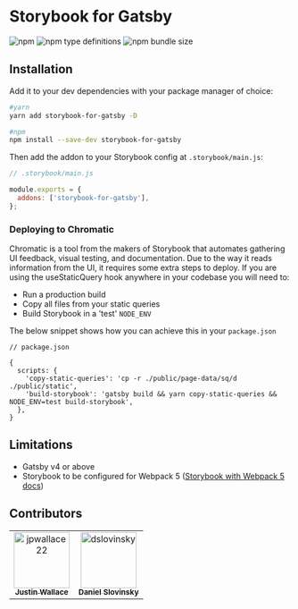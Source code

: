 # **Storybook for Gatsby**

![npm](https://img.shields.io/npm/v/storybook-for-gatsby)
![npm type definitions](https://img.shields.io/npm/types/storybook-for-gatsby)
![npm bundle size](https://img.shields.io/bundlephobia/minzip/storybook-for-gatsby)

## **Installation**

Add it to your dev dependencies with your package manager of choice:

```bash
#yarn
yarn add storybook-for-gatsby -D

#npm
npm install --save-dev storybook-for-gatsby
```

Then add the addon to your Storybook config at `.storybook/main.js`:

```js
// .storybook/main.js

module.exports = {
  addons: ['storybook-for-gatsby'],
};
```

### Deploying to Chromatic

Chromatic is a tool from the makers of Storybook that automates gathering UI feedback, visual testing, and
documentation. Due to the way it reads information from the UI, it requires some extra steps to deploy. If you are using
the useStaticQuery hook anywhere in your codebase you will need to:

- Run a production build
- Copy all files from your static queries
- Build Storybook in a 'test' `NODE_ENV`

The below snippet shows how you can achieve this in your `package.json`

```json5
// package.json

{
  scripts: {
    'copy-static-queries': 'cp -r ./public/page-data/sq/d ./public/static',
    'build-storybook': 'gatsby build && yarn copy-static-queries && NODE_ENV=test build-storybook',
  },
}
```

## **Limitations**

- Gatsby v4 or above
- Storybook to be configured for Webpack 5
  ([Storybook with Webpack 5 docs](https://github.com/storybookjs/storybook/blob/next/MIGRATION.md#webpack-5))

## **Contributors**

<table>
<tr>
    <td align="center">
        <a href="https://github.com/jpwallace22">
            <img src="https://avatars.githubusercontent.com/u/93415734?v=4" width="100;" alt="jpwallace22"/>
            <br />
            <sub><b>Justin Wallace</b></sub>
        </a>
    </td>
    <td align="center">
        <a href="https://github.com/dslovinsky">
            <img src="https://avatars.githubusercontent.com/u/65476034?v=4" width="100;" alt="dslovinsky"/>
            <br />
            <sub><b>Daniel Slovinsky</b></sub>
        </a>
    </td>
    
<tr>
</table>
